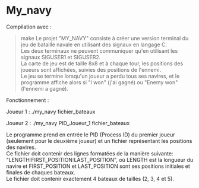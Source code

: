 # My_navy  
Compilation avec :  
> make
Le projet "MY_NAVY" consiste à créer une version terminal du jeu de bataille navale en utilisant des signaux en langage C.  
Les deux terminaux ne peuvent communiquer qu'en utilisant les signaux SIGUSER1 et SIGUSER2.  
La carte de jeu est de taille 8x8 et à chaque tour, les positions des joueurs sont affichées, suivies des positions de l'ennemi.  
Le jeu se termine lorsqu'un joueur a perdu tous ses navires, et le programme affiche alors si "I won" (j'ai gagné) ou "Enemy won" (l'ennemi a gagné).  

Fonctionnement :

Joueur 1 :
./my_navy fichier_bateaux

Joueur 2 :
./my_navy PID_Joueur_1 fichier_bateaux

Le programme prend en entrée le PID (Process ID) du premier joueur (seulement pour le deuxième joueur) et un fichier représentant les positions des navires.  
Ce fichier doit contenir des lignes formatées de la manière suivante: "LENGTH:FIRST_POSITION:LAST_POSITION", où LENGTH est la longueur du navire et FIRST_POSITION et LAST_POSITION sont ses positions initiales et finales de chaques bateaux.  
Le fichier doit contenir exactement 4 bateaux de tailles (2, 3, 4 et 5).  
